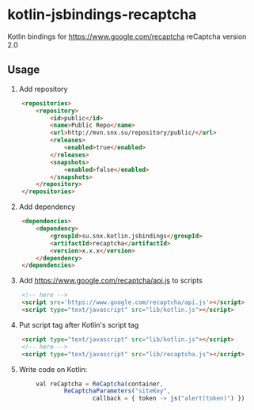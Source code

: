 # kotlin-jsbindings-recaptcha
Kotlin bindings for https://www.google.com/recaptcha
reCaptcha version 2.0
## Usage
1) Add repository
```html
    <repositories>
        <repository>
            <id>public</id>
            <name>Public Repo</name>
            <url>http://mvn.snx.su/repository/public/</url>
            <releases>
                <enabled>true</enabled>
            </releases>
            <snapshots>
                <enabled>false</enabled>
            </snapshots>
        </repository>
    </repositories>
```     
2) Add dependency
```html
    <dependencies>
        <dependency>
            <groupId>su.snx.kotlin.jsbindings</groupId>
            <artifactId>recaptcha</artifactId>
            <version>x.x.x</version>
        </dependency>
    </dependencies>
```

3) Add https://www.google.com/recaptcha/api.js to scripts
```html
    <!-- here -->
    <script src='https://www.google.com/recaptcha/api.js'></script>
    <script type="text/javascript" src="lib/kotlin.js"></script>

```
4) Put script tag after Kotlin's script tag
```html
    <script type="text/javascript" src="lib/kotlin.js"></script>
    <!-- here -->
    <script type="text/javascript" src="lib/recaptcha.js"></script>
```
5) Write code on Kotlin:
```javascript
        val reCaptcha = ReCaptcha(container,
                ReCaptchaParameters("siteKey",
                        callback = { token -> js("alert(token)") }) 
```
